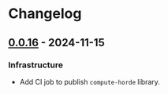 # Changelog

<!-- towncrier release notes start -->

## [0.0.16](https://github.com/backend-developers-ltd/ComputeHorde/releases/tag/library-v0.0.16) - 2024-11-15


### Infrastructure

- Add CI job to publish `compute-horde` library.
